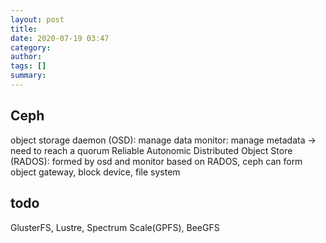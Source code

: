 ```yaml
---
layout: post
title: 
date: 2020-07-19 03:47
category: 
author: 
tags: []
summary: 
---
```


## Ceph

object storage daemon (OSD): manage data
monitor: manage metadata -> need to reach a quorum
Reliable Autonomic Distributed Object Store (RADOS): formed by osd and monitor
based on RADOS, ceph can form object gateway, block device, file system

## todo

GlusterFS, Lustre, Spectrum Scale(GPFS), BeeGFS

